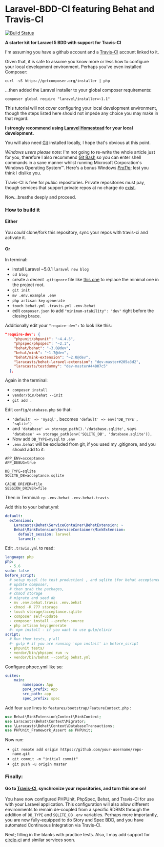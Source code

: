 # Laravel-BDD-CI featuring Behat and Travis-CI

[![Build Status](https://travis-ci.org/defenestrator/Laravel-BDD-CI.svg?branch=master)](https://travis-ci.org/defenestrator/Laravel-BDD-CI)

**A starter kit for Laravel 5 BDD with support for Travis-CI** 

I'm assuming you have a github account and a [Travis-CI](https://travis-ci.org) account linked to it.

Given that, it is safe to assume you know more or less how to configure your local development environment. 
Perhaps you've even installed Composer:

`curl -sS https://getcomposer.org/installer | php`

...then added the Laravel installer to your global composer requirements:

`composer global require "laravel/installer=~1.1"`

This tutorial will not cover configuring your local development environment, though the steps listed here should not 
impede any choice you may make in that regard.
 
**I strongly recommend using [Laravel Homestead](http://laravel.com/docs/5.0/homestead) for your local development.**

You will also need [Git](http://git-scm.com/downloads) installed locally, I hope that's obvious at this point. 

*Windows users please note:* I'm not going to re-write the whole article just for you, therefore I also recommend 
[Git Bash](https://github.com/msysgit/msysgit/releases) so you can enter shell commands in a sane manner whilst running 
Microsoft Corporation's Windows Operating System&trade;. 
Here's a bonus Windows [*ProTip*](https://www.udacity.com/wiki/ud775/git-bash-copy-paste); lest you think I dislike you.

Travis-CI is free for *public* repositories. Private repositories must pay, though services that support private 
repos at no charge do [exist](https://circleci.com/).

Now...breathe deeply and proceed.

### How to build it

#### Either

You _could_ clone/fork this repository, sync your repos with travis-ci and activate it.

#### Or

In terminal:
- install Laravel ~5.0.1 `laravel new blog`
- `cd blog`
- create a decent `.gitignore` file like 
[this one](https://gist.github.com/defenestrator/5ad679db122177888da5) to replace the minimal one in the project root.
- `git init`
- `mv .env.example .env`
- `php artisan key:generate`
- `touch behat.yml .travis.yml .env.behat`
- edit `composer.json` to add `"minimum-stability": "dev"` right before the closing brace.

Additionally edit your `"require-dev":` to look like this:
```json
"require-dev": {
    "phpunit/phpunit": "~4.4.5",
    "phpspec/phpspec": "~2.1",
    "behat/behat": "~3.0@dev",
    "behat/mink": "~1.7@dev",
    "behat/mink-extension": "~2.0@dev",
    "laracasts/behat-laravel-extension": "dev-master#205a3d2",
    "laracasts/testdummy": "dev-master#44807c5"
  },
  ```

Again in the terminal:    
- `composer install`
- `vendor/bin/behat --init`
- `git add .`

Edit `config/database.php` so that:
- `'default' => 'mysql',` becomes `'default' => env('DB_TYPE', 'sqlite')`
- and `'database' => storage_path().'/database.sqlite',` says `'database' => storage_path(env('SQLITE_DB', 'database.sqlite')),`
- Now add `DB_TYPE=mysql` to `.env`
- `.env.behat` will be excluded from git, if you used my .gitignore, and you should add to it:

```
APP_ENV=acceptance
APP_DEBUG=true

DB_TYPE=sqlite
SQLITE_DB=acceptance.sqlite

CACHE_DRIVER=file
SESSION_DRIVER=file
```

Then in Terminal:
`cp .env.behat .env.behat.travis`

Add this to your behat.yml:

```yaml
default:
  extensions:
    Laracasts\Behat\ServiceContainer\BehatExtension: ~
    Behat\MinkExtension\ServiceContainer\MinkExtension:
      default_session: laravel
      laravel: ~
```

Edit `.travis.yml` to read:


```yaml
language: php
php:
  - 5.6
sudo: false
before_script:
  # setup mysql (to test production) , and sqlite (for behat acceptance)
  # update composer,
  # then grab the packages,
  # chmod storage
  # migrate and seed db
  - mv .env.behat.travis .env.behat
  - chmod -R 777 storage
  - touch storage/acceptance.sqlite
  - composer self-update
  - composer install --prefer-source
  - php artisan key:generate
  #- npm install - if you want to use gulp/elixir
script:
  # Run them tests, y'all
  #- gulp # if you are running 'npm install' in before_script
  - phpunit tests/
  - vendor/bin/phpspec run -v
  - vendor/bin/behat --config behat.yml
```

Configure phpec.yml like so:
```yaml
suites:
    main:
        namespace: App
        psr4_prefix: App
        src_path: app
        spec_prefix: spec
```

Add four *use* lines to `features/bootstrap/FeatureContext.php` :
```php
use Behat\MinkExtension\Context\MinkContext;
use Laracasts\Behat\Context\Migrator;
use \Laracasts\Behat\Context\DatabaseTransactions;
use PHPUnit_Framework_Assert as PHPUnit;
```

Now run:
- `git remote add origin https://github.com/your-username/repo-name.git`
- `git commit -m "initial commit"`
- `git push -u origin master`


### Finally:
#### Go to [Travis-CI](https://travis-ci.org), synchronize your repositories, and turn this one on!

You have now configured PHPUnit, PhpSpec, Behat, and Travis-CI for use with your Laravel application. 
This configuration will also allow different environments to remain de-coupled from a specific RDBMS 
through the addition of `DB_TYPE` and `SQLITE_DB` `.env` variables. Perhaps more importantly, you are now fully-equipped 
to do Story and Spec BDD, and you have automated Continuous Integration via Travis-CI.

Next; filling in the blanks with practice tests. Also, I may add support for [circle-ci](https://circleci.com/) 
and similar services soon. 



